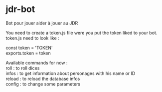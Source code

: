 # jdr-bot
Bot pour jouer aider à jouer au JDR

You need to create a token.js file were you put the token liked to your bot.
token.js need to look like :

const token = 'TOKEN' \
exports.token = token

Available commands for now :\
roll : to roll dices\
infos : to get information about personages with his name or ID\
reload : to reload the database infos\
config : to change some parameters

